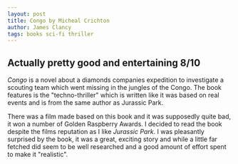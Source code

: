```yaml
---
layout: post
title: Congo by Micheal Crichton
author: James Clancy
tags: books sci-fi thriller
---
```


## Actually pretty good and entertaining 8/10

_Congo_ is a novel about a diamonds companies expedition to investigate a scouting team which went missing in the jungles of the Congo. The book features is the "techno-thriller" which is written like it was based on real events and is from the same author as Jurassic Park.

There was a film made based on this book and it was supposedly quite bad, it won a number of Golden Raspberry Awards. I decided to read the book despite the films reputation as I like _Jurassic Park_. I was pleasantly surprised by the book, it was a great, exciting story and while a little far fetched did seem to be well researched and a  good amount of effort spent to make it "realistic".